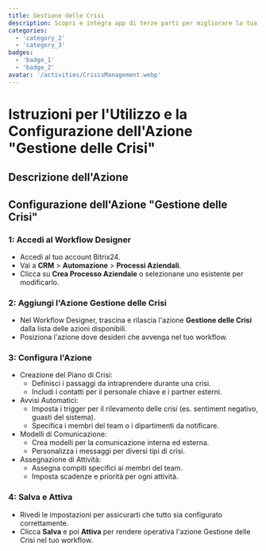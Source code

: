 ```yaml
---
title: Gestione delle Crisi
description: Scopri e integra app di terze parti per migliorare la tua attività.
categories: 
  - 'category_2'
  - 'category_3'
badges: 
  - 'badge_1'
  - 'badge_2'
avatar: '/activities/CrisisManagement.webp'
---
```

# Istruzioni per l'Utilizzo e la Configurazione dell'Azione "Gestione delle Crisi"

## Descrizione dell'Azione

## **Configurazione dell'Azione "Gestione delle Crisi"**

### 1: Accedi al Workflow Designer
- Accedi al tuo account Bitrix24.
- Vai a **CRM** > **Automazione** > **Processi Aziendali**.
- Clicca su **Crea Processo Aziendale** o selezionane uno esistente per modificarlo.

### 2: Aggiungi l'Azione Gestione delle Crisi
- Nel Workflow Designer, trascina e rilascia l'azione **Gestione delle Crisi** dalla lista delle azioni disponibili.
- Posiziona l'azione dove desideri che avvenga nel tuo workflow.

### 3: Configura l'Azione
- Creazione del Piano di Crisi:
  - Definisci i passaggi da intraprendere durante una crisi.
  - Includi i contatti per il personale chiave e i partner esterni.
- Avvisi Automatici:
  - Imposta i trigger per il rilevamento delle crisi (es. sentiment negativo, guasti del sistema).
  - Specifica i membri del team o i dipartimenti da notificare.
- Modelli di Comunicazione:
  - Crea modelli per la comunicazione interna ed esterna.
  - Personalizza i messaggi per diversi tipi di crisi.
- Assegnazione di Attività:
  - Assegna compiti specifici ai membri del team.
  - Imposta scadenze e priorità per ogni attività.

### 4: Salva e Attiva
- Rivedi le impostazioni per assicurarti che tutto sia configurato correttamente.
- Clicca **Salva** e poi **Attiva** per rendere operativa l'azione Gestione delle Crisi nel tuo workflow.